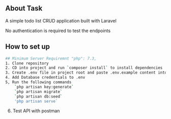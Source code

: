 
## About Task

A simple todo list CRUD application built with Laravel

No authentication is required to test the endpoints

## How to set up

```sh
## Minimum Server Requiremnt "php": 7.3,
1. Clone repository
2. CD into project and run `composer install` to install dependencies
3. Create .env file in project root and paste .env.example content into .env
4. Add Database credentials to .env
5, Run the following commands
    `php artisan key:generate`
    `php artisan migrate`
    `php artisan db:seed`
    'php artisan serve`
```
6. Test API with postman